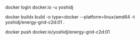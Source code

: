 docker login docker.io -u yoshidj

docker buildx build -o type=docker --platform=linux/amd64 -t yoshidj/energy-grid-c2d:01 .

docker push docker.io/yoshidj/energy-grid-c2d:01
